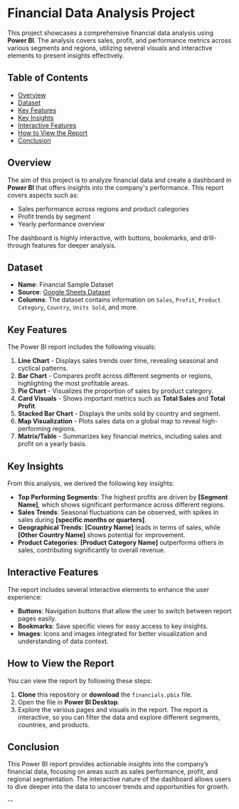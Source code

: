 # Financial Data Analysis Project

This project showcases a comprehensive financial data analysis using **Power BI**. The analysis covers sales, profit, and performance metrics across various segments and regions, utilizing several visuals and interactive elements to present insights effectively.

## Table of Contents
- [Overview](#overview)
- [Dataset](#dataset)
- [Key Features](#key-features)
- [Key Insights](#key-insights)
- [Interactive Features](#interactive-features)
- [How to View the Report](#how-to-view-the-report)
- [Conclusion](#conclusion)

## Overview

The aim of this project is to analyze financial data and create a dashboard in **Power BI** that offers insights into the company's performance. This report covers aspects such as:
- Sales performance across regions and product categories
- Profit trends by segment
- Yearly performance overview

The dashboard is highly interactive, with buttons, bookmarks, and drill-through features for deeper analysis.

## Dataset

- **Name**: Financial Sample Dataset
- **Source**: [Google Sheets Dataset](https://docs.google.com/spreadsheets/d/1kmZtwNrw9_M0WtZSqfjK89xXlAYUXTzr/edit?usp=sharing&ouid=108249843804995578592&rtpof=true&sd=true)
- **Columns**: The dataset contains information on `Sales`, `Profit`, `Product Category`, `Country`, `Units Sold`, and more.

## Key Features

The Power BI report includes the following visuals:

1. **Line Chart** - Displays sales trends over time, revealing seasonal and cyclical patterns.
2. **Bar Chart** - Compares profit across different segments or regions, highlighting the most profitable areas.
3. **Pie Chart** - Visualizes the proportion of sales by product category.
4. **Card Visuals** - Shows important metrics such as **Total Sales** and **Total Profit**.
5. **Stacked Bar Chart** - Displays the units sold by country and segment.
6. **Map Visualization** - Plots sales data on a global map to reveal high-performing regions.
7. **Matrix/Table** - Summarizes key financial metrics, including sales and profit on a yearly basis.

## Key Insights

From this analysis, we derived the following key insights:

- **Top Performing Segments**: The highest profits are driven by **[Segment Name]**, which shows significant performance across different regions.
- **Sales Trends**: Seasonal fluctuations can be observed, with spikes in sales during **[specific months or quarters]**.
- **Geographical Trends**: **[Country Name]** leads in terms of sales, while **[Other Country Name]** shows potential for improvement.
- **Product Categories**: **[Product Category Name]** outperforms others in sales, contributing significantly to overall revenue.

## Interactive Features

The report includes several interactive elements to enhance the user experience:
- **Buttons**: Navigation buttons that allow the user to switch between report pages easily.
- **Bookmarks**: Save specific views for easy access to key insights.
- **Images**: Icons and images integrated for better visualization and understanding of data context.

## How to View the Report

You can view the report by following these steps:
1. **Clone** this repository or **download** the `financials.pbix` file.
2. Open the file in **Power BI Desktop**.
3. Explore the various pages and visuals in the report. The report is interactive, so you can filter the data and explore different segments, countries, and products.


## Conclusion

This Power BI report provides actionable insights into the company’s financial data, focusing on areas such as sales performance, profit, and regional segmentation. The interactive nature of the dashboard allows users to dive deeper into the data to uncover trends and opportunities for growth.


--

